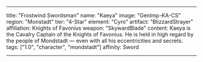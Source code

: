 ---

title: "Frostwind Swordsman"
name: "Kaeya"
image: "GenImp-KA-CS"
region: "Monstadt"
tier: "4-Star"
element: "Cyro"
artifact: "BlizzardStrayer"
affiliation: Knights of Favonius
weapon: "SkywardBlade"
content: Kaeya is the Cavalry Captain of the Knights of Favonius. He is held in high regard by the people of Mondstadt — even with all his eccentricities and secrets.
tags: ["1.0", "character", "mondstadt"]
affinity: Sword

---